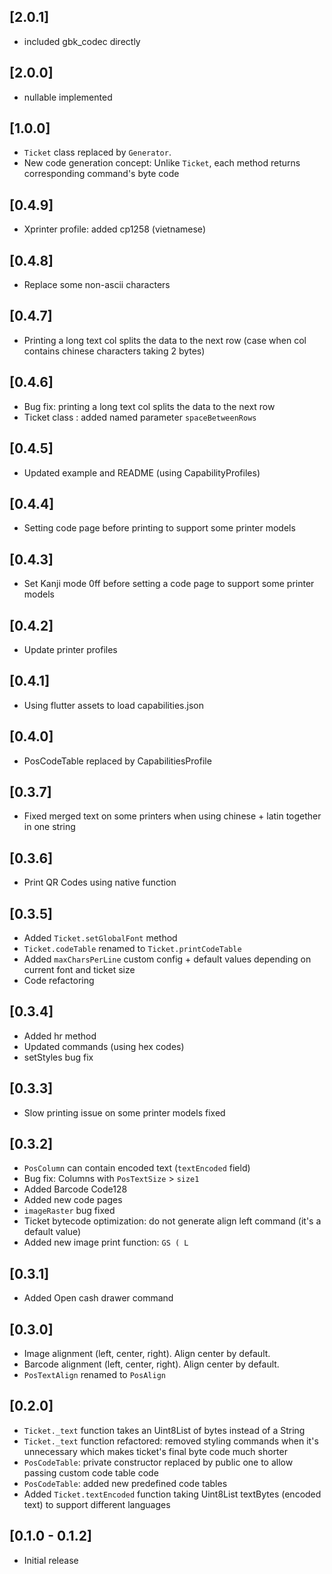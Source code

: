 ## [2.0.1]

- included gbk_codec directly

## [2.0.0]

- nullable implemented

## [1.0.0]

- `Ticket` class replaced by `Generator`.
- New code generation concept: Unlike `Ticket`, each method returns corresponding command's byte code

## [0.4.9]

- Xprinter profile: added cp1258 (vietnamese)

## [0.4.8]

- Replace some non-ascii characters

## [0.4.7]

- Printing a long text col splits the data to the next row (case when col contains chinese characters taking 2 bytes)

## [0.4.6]

- Bug fix: printing a long text col splits the data to the next row
- Ticket class : added named parameter `spaceBetweenRows`

## [0.4.5]

- Updated example and README (using CapabilityProfiles)

## [0.4.4]

- Setting code page before printing to support some printer models

## [0.4.3]

- Set Kanji mode 0ff before setting a code page to support some printer models

## [0.4.2]

- Update printer profiles

## [0.4.1]

- Using flutter assets to load capabilities.json

## [0.4.0]

- PosCodeTable replaced by CapabilitiesProfile

## [0.3.7]

- Fixed merged text on some printers when using chinese + latin together in one string

## [0.3.6]

- Print QR Codes using native function

## [0.3.5]

- Added `Ticket.setGlobalFont` method
- `Ticket.codeTable` renamed to `Ticket.printCodeTable`
- Added `maxCharsPerLine` custom config + default values depending on current font and ticket size
- Code refactoring

## [0.3.4]

- Added hr method
- Updated commands (using hex codes)
- setStyles bug fix

## [0.3.3]

- Slow printing issue on some printer models fixed

## [0.3.2]

- `PosColumn` can contain encoded text (`textEncoded` field)
- Bug fix: Columns with `PosTextSize` > `size1`
- Added Barcode Code128
- Added new code pages
- `imageRaster` bug fixed
- Ticket bytecode optimization: do not generate align left command (it's a default value)
- Added new image print function: `GS ( L`

## [0.3.1]

- Added Open cash drawer command

## [0.3.0]

- Image alignment (left, center, right). Align center by default.
- Barcode alignment (left, center, right). Align center by default.
- `PosTextAlign` renamed to `PosAlign`

## [0.2.0]

- `Ticket._text` function takes an Uint8List of bytes instead of a String
- `Ticket._text` function refactored: removed styling commands when it's unnecessary which makes ticket's final byte code much shorter
- `PosCodeTable`: private constructor replaced by public one to allow passing custom code table code
- `PosCodeTable`: added new predefined code tables
- Added `Ticket.textEncoded` function taking Uint8List textBytes (encoded text) to support different languages

## [0.1.0 - 0.1.2]

- Initial release
